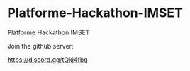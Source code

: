 # Platforme-Hackathon-IMSET

Platforme Hackathon IMSET

Join the github server:

<https://discord.gg/tQkj4fbq>
